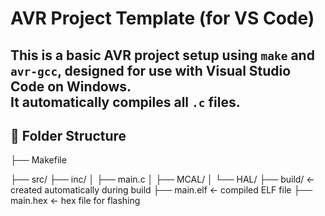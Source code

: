 # AVR Project Template (for VS Code)

This is a basic AVR project setup using `make` and `avr-gcc`, designed for use with **Visual Studio Code** on Windows.  
It automatically compiles all `.c` files.
---

## 📁 Folder Structure
├── Makefile

├── src/
├── inc/
│ ├── main.c
│ ├── MCAL/
│ └── HAL/
├── build/ ← created automatically during build
├── main.elf ← compiled ELF file
├── main.hex ← hex file for flashing
